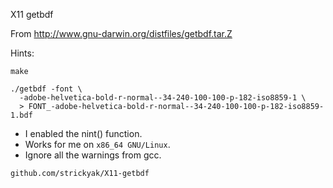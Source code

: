 X11 getbdf

From http://www.gnu-darwin.org/distfiles/getbdf.tar.Z

Hints:
```
make

./getbdf -font \
  -adobe-helvetica-bold-r-normal--34-240-100-100-p-182-iso8859-1 \
  > FONT_-adobe-helvetica-bold-r-normal--34-240-100-100-p-182-iso8859-1.bdf
```

*   I enabled the nint() function.
*   Works for me on `x86_64 GNU/Linux`.
*   Ignore all the warnings from gcc.

`github.com/strickyak/X11-getbdf`
